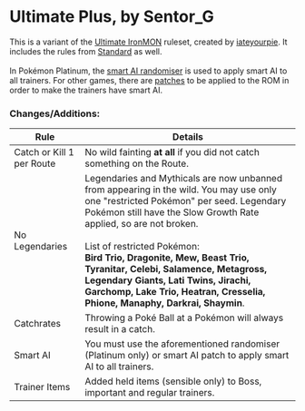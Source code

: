 # Ultimate Plus, by Sentor_G
This is a variant of the [Ultimate IronMON](https://gist.github.com/valiant-code/adb18d248fa0fae7da6b639e2ee8f9c1#ultimate-ironmon-ruleset) ruleset, created by [iateyourpie](https://www.twitch.tv/iateyourpie). It includes the rules from [Standard](https://gist.github.com/valiant-code/adb18d248fa0fae7da6b639e2ee8f9c1#standard-ironmon-ruleset) as well.
<br><br>
In Pokémon Platinum, the [smart AI randomiser](https://github.com/PyroMikeGit/SuperKaizoIronMON/blob/main/README.md#smart-ai-rom-patches) is used to apply smart AI to all trainers. For other games, there are [patches](https://github.com/PyroMikeGit/SuperKaizoIronMON?tab=readme-ov-file#smart-ai-rom-patches) to be applied to the ROM in order to make the trainers have smart AI.
### Changes/Additions:

| **Rule** | **Details** |
|-|-|
| Catch or Kill 1 per Route | No wild fainting **at all** if you did not catch something on the Route. |
| No Legendaries | Legendaries and Mythicals are now unbanned from appearing in the wild. You may use only one "restricted Pokémon" per seed. Legendary Pokémon still have the Slow Growth Rate applied, so are not broken.<br><br>List of restricted Pokémon:<br>**Bird Trio, Dragonite, Mew, Beast Trio, Tyranitar, Celebi, Salamence, Metagross, Legendary Giants, Lati Twins, Jirachi, Garchomp, Lake Trio, Heatran, Cresselia, Phione, Manaphy, Darkrai, Shaymin**. |
| Catchrates | Throwing a Poké Ball at a Pokémon will always result in a catch. |
| Smart AI | You must use the aforementioned randomiser (Platinum only) or smart AI patch to apply smart AI to all trainers. |
| Trainer Items | Added held items (sensible only) to Boss, important and regular trainers. | 
